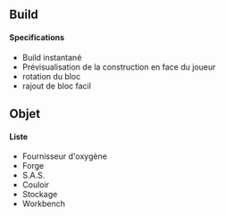 ## Build
#### Specifications
* Build instantané
* Prévisualisation de la construction en face du joueur
* rotation du bloc
* rajout de bloc facil

## Objet
#### Liste
* Fournisseur d'oxygène
* Forge
* S.A.S.
* Couloir
* Stockage
* Workbench
